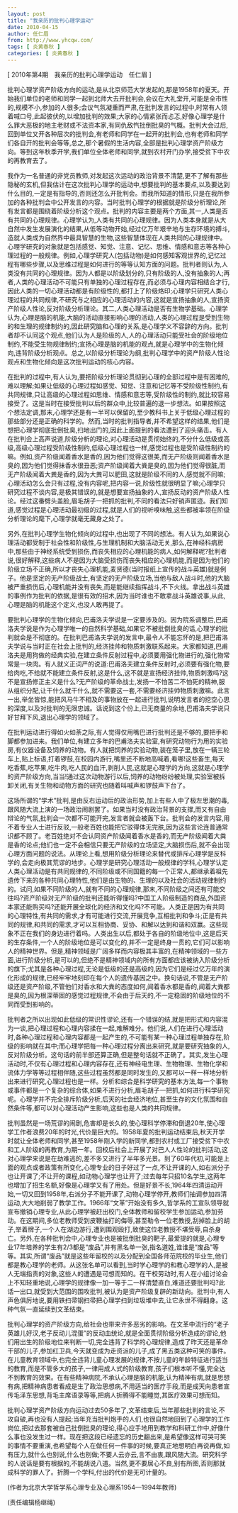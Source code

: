 ```yaml
---
layout: post
title: "我亲历的批判心理学运动"
date: 2010-04-15
author: 任仁眉
from: http://www.yhcqw.com/
tags: [ 炎黄春秋 ]
categories: [ 炎黄春秋 ]
---
```



[ 2010年第4期　我亲历的批判心理学运动　任仁眉 ]


批判心理学资产阶级方向的运动,是从北京师范大学发起的,那是1958年的夏天。开始我们单位的老师和同学一起到北师大去开批判会,会议在大礼堂开,可能是全市性的,规模不小,参加的人很多;会议气氛凝重而严肃,在批判发言的过程中,时常有人领着喊口号,此起彼伏的,以增加批判的效果;大家的心情紧张而忐忑,好像心理学是什么罪大恶极的地主老财或不法资本家,有同仇敌忾批倒批臭的气概。批判大会过后,回到单位又开各种层次的批判会,有老师和同学在一起开的批判会,也有老师和同学们各自开的批判会等等,总之,那个暑假的生活内容,全部是批判心理学资产阶级方向。等到这年秋季开学,我们单位全体老师和同学,就到农村开门办学,接受贫下中农的再教育去了。


我作为一名普通的非党员教师,对发起这次运动的政治背景不清楚,更不了解有那些隐秘的玄机,但我估计在这次批判心理学的运动中,想要批判的基本要点,以及要达到什么目的,一定是有指导的,否则还怎么开批判会。而我所知道的情形,只是在我所参加的各种批判会中公开发言的内容。当时批判心理学的根据就是阶级分析理论,所有发言都是围绕着阶级分析这个观点。批判的内容主要是两个方面,其一,人类是否有共同的心理规律。心理学认为,人类有共同的心理规律。因为人类本身就是从大自然中发生发展演化的结果,从低等动物开始,经过亿万年艰辛地与生存环境的搏斗,造就人类成为自然界中最具智慧的生物,这些智慧体现在人类共同的心理规律中。心理学研究的对象就是包括感觉、知觉、注意、记忆、思维、情感和意志等各种心理过程的一般规律。例如,心理学研究人(包括动物)是如何感知客观世界的,记忆过程有哪些步骤,以及思维过程是如何进行的等等认知方面的问题。批判者则认为,人类没有共同的心理规律。因为人都是以阶级划分的,只有阶级的人,没有抽象的人;再者,人类的心理活动不可能只有单独的心理过程存在,而必须与心理内容相结合才行,因此人类的一切心理活动都是有阶级性的,都打上了阶级烙印;心理学只研究人类心理过程的共同规律,不研究与之相应的心理活动的内容,这就是宣扬抽象的人,宣扬资产阶级人性论,反对阶级分析理论。其二,人类心理活动是否有生物学基础。心理学认为,心理是脑的机能,大脑的活动直接影响心理的活动,人类的心理过程是受到生物的和生理的规律制约的,因此研究脑和心理的关系,是心理学义不容辞的方向。批判者却不认同这个观点,他们认为人是阶级的人,人的心理活动只能受社会的阶级地位制约,不能受生物规律制约;宣扬心理是脑的机能的观点,就是心理学中的生物化倾向,违背阶级分析观点。总之,以阶级分析理论为纲,批判心理学中的资产阶级人性论观点和生物化倾向是这次批判运动的核心内容。


在批判的过程中,有人认为,要把阶级分析理论贯彻到心理的全部过程中是有困难的,难以理解;如果让低级的心理过程如感觉、知觉、注意和记忆等不受阶级性制约,有共同规律,只让高级的心理过程如思维、情感和意志等,受阶级性的制约,就比较容易接受了。这是当时在接受批判以后的群众中,比较普遍的退一步想法。如果按照这个想法定调,那末,心理学还是有一半可以保留的,至少教科书上关于低级心理过程的那些部分还是正确的科学的。然而,当时的批判指导者,并不希望这样的结果,他们是想把心理学彻底批倒批臭,扫地出门的,因此上面提到的看法遭到了迎头痛击。有人在批判会上高声说道,阶级分析的理论,对心理活动是贯彻始终的,不分什么低级或高级,高级心理过程受阶级性制约,低级心理过程也一样,感觉过程也是受阶级性制约的嘛。例如,资产阶级闻着香水是香的,因为他们觉得这很美,而无产阶级则闻着香水是臭的,因为他们觉得抹香水很丑恶;资产阶级闻着大粪是臭的,因为他们觉得很脏,而无产阶级闻着大粪是香的,因为大粪可以肥田,这就是阶级不同的人,感觉就不同嘛;心理活动怎么会只有过程,没有内容呢,把内容一说,阶级性就很明显了嘛;心理学只研究过程不谈内容,是极其错误的,就是想要宣扬抽象的人,宣扬反动的资产阶级人性论。经过这番劈头盖脸,眉毛胡子一把抓的批判,不同的看法只好销声匿迹。我们知道,感觉过程是心理活动最初级的过程,就是人们的视听嗅味触,这些都被率领在阶级分析理论的麾下,心理学就毫无藏身之处了。


另外,在批判心理学生物化倾向的过程中,也出现了不同的想法。有人认为,如果说心理活动都受制于社会性和阶级性,与生理机制和大脑活动无关,那么,在神经科病房中,那些由于神经系统受到损伤,而丧失相应的心理机能的病人,如何解释呢?批判者说,很好解释,这些病人不是因为大脑受损伤而丧失相应的心理机能,而是因为他们的阶级立场不正确,所以才丧失心理机能,麦贤德(当时报纸上宣传的战斗英雄)就是例子。他是坚定的无产阶级战士,有坚定的无产阶级立场,当他与敌人战斗时,他的大脑被严重损伤后,心理机能并没有丧失,而是能继续指挥战斗,不下火线。拿出战斗英雄的事例作为批判的依据,是很有效的招术,因为当时谁也不敢拿战斗英雄说事,从此,心理是脑的机能这个定义,也没人敢再提了。


要批判心理学的生物化倾向,巴甫洛夫学说是一定要涉及的。因为院系调整后,巴甫洛夫学说是作为心理学唯一的自然科学基础,如果它不被批倒批臭的话,心理学的批判就会是不彻底的。在批判巴甫洛夫学说的发言中,最令人不能忘怀的是,把巴甫洛夫学说与当时正在社会上批判的,经济挂帅和物质刺激联系起来。大家都知道,巴甫洛夫是用狗做的经典实验,在建立条件反射过程中,必须要用强化物进行的,强化物常常是一块肉。有人就义正词严的说道:巴甫洛夫建立条件反射时,必须要有强化物,要给肉吃,不给就不能建立条件反射,这是什么,这不就是宣扬经济挂帅,物质刺激吗?这不是宣扬修正主义是什么?无产阶级的革命战士,发扬一不怕苦二不怕死的精神,服从组织分配,让干什么就干什么,就不需要这一套,不需要经济挂帅物质刺激嘛。此言一出,举坐皆惊,能把风马牛不相及的事物放在一起进行批判,说明发言者的挖空心思的深度,以及对批判的无限忠诚。话说到这个份上,已无商量的余地,巴甫洛夫学说只好甘拜下风,退出心理学的领域了。


在批判运动进行得如火如荼之际,有人觉得仅用嘴巴进行批判还是不够的,要把手和脚都参加进来。我们单位,有建立多年的巴甫洛夫实验室,有研究动物行为用的实验房,有仪器设备及饲养的动物。有人就把饲养的实验动物,装在笼子里,放在一辆三轮车上,贴上标语,打着锣鼓,在校园内游行,嘴里还不断地高喊着,看哪!这些畜生,每天吃香蕉,吃苹果,吃牛肉,吃人民的血汗,剥削人民,这就是心理学的方向,这就是心理学的资产阶级方向,当当!通过这次动物游行以后,饲养的动物纷纷被处理,实验室被拆卸关闭,有关生物和动物方面的研究也随着叫喊声和锣鼓声下台了。


这场所谓的“学术”批判,是由反右运动后的政治形势,加上有些人中了极左思潮的毒,跟风随大流上演的一场政治闹剧罢了。如果当时没有政治背景的支撑,而又有自由辩论的气氛,批判会一次都不可能开完,发言者就会被轰下台。批判会的发言内容,用不着专业人士进行反驳,一般老百姓也能把它驳得体无完肤,因为这些言论连普通常识都不顾了。老百姓绝对不会认同资产阶级闻着香水是香的,而无产阶级闻着大粪是香的论点;他们也一定不会相信只要无产阶级的立场坚定,大脑损伤后,就不会出现心理方面问题的说法。从理论上看,想用阶级分析理论来替代或排斥心理学是反科学的,会走向极其荒谬的地步。心理学是研究心理活动一般规律的学科,心理学认定人类心理活动是有共同规律的,不同阶级或不同国籍的每一个正常人,都继承着祖先遗传下来的各种共同心理特性,他们是由生物的、生理的以及社会的活动规律制约的。试问,如果不同阶级的人,就有不同的心理规律,那末,不同阶级之间还有可能交往吗?资产阶级对无产阶级的批判还能听得懂吗?中国工人阶级制造的商品,外国资本家还能购买吗?还能开展全球化的经济和文化吗?不可能。人类正是因为有共同的心理特性,有共同的需求,才有可能进行交流,开展竞争,互相批判和争斗;正是有共同的规律,和共同的需求,才可以互相协商、妥协、和解以达到和谐和双赢。这些现象不正在我们的身边进行着吗。人类出生以后,都处于各自的阶级地位中,这是后天的生存条件,一个人的阶级地位是可以变化的,并不一定是终身一贯的,它们可以影响人的精神世界。但是,精神领域是广阔多样而内容极其丰富的,在精神领域的一些方面,进行阶级分析,是可以的,但绝不是精神领域内的所有方面都应该被纳入阶级分析的旗下;尤其是各种心理过程,无论是低级的还是高级的,因为它们是经过亿万年的演化形成的规律,已经牢牢地刻印在每个人的遗传基因之中。换句话说,不管是无产阶级还是资产阶级,不管他们对香水和大粪的态度如何,闻着香水都是香的,闻着大粪都是臭的,因为根深蒂固的感觉过程规律,不会由于后天的,不一定稳固的阶级地位的不同而受到影响的。


批判者之所以出现如此低级的常识性谬论,还有一个错误的结,就是把形式和内容混为一谈,把心理过程和心理内容揉在一起,难解难分。他们说,人们在进行心理活动时,各种心理过程和心理内容都是一起产生的,不可能有某一种心理过程单独存在,阶级的影响就在其中;而心理学把每一种心理过程分离出来研究,就是要研究抽象的人,反对阶级分析。这句话的前半部还算正确,但是整句话就不正确了。其实,发生心理活动时,不仅有心理过程和心理内容存在,还有神经电生理、生物物理、生物化学和流体力学等等过程相伴随,这些过程虽然都是同时发生的,又都可以一样一样地分析出来进行研究,心理过程也是一样。分析和综合是科学研究的基本方法,每一个事物或事件都是一个复杂的综合体,如果不进行分析,眉毛胡子一把抓,如何进行科学研究呢。心理学并不完全排斥阶级分析,后天的社会经济地位,甚至生存的文化氛围和自然条件等,都可以对心理活动产生影响,这些也是人类的共同规律。


批判虽然是一场荒谬的闹剧,危害却是长久的,使心理科学停滞和倒退20年,使心理学工作者浪费20年的时光,代价是巨大的。1958年夏的批判运动结束后,秋天开学时就让全体老师和同学,甚至1958年刚入学的新同学,都到农村或工厂接受贫下中农和工人阶级的再教育,为期一年。回校后社会上开展了对巴人人性论的批判活动,这对心理学来说是在劫难逃的,差不多又进行了半年多光景。到了60年代初,可能是上面的观点或者政策有所变化,心理专业的日子好过了一点,不让开课的人,如右派分子也让开课了;不让开的课程,如动物心理学也让开了;过去每年只招10名学生,这两年也增加了招生名额,好像是心理学又有了用处。但是好景不长,1964年四清运动开始,一切又回到1958年,右派分子不能开课了,动物心理学停开,教师们抽调参加四清运动,大大地削弱了教学工作。1966年“文革”开始没有多久,哲学系的工宣队领导就宣布撤销心理专业,从此心理学被赶出校门,全体教师和留校学生参加运动,参加劳动。在这期间,多位老教师受到皮鞭抽打的侮辱,甚至勒令一位老教授,刮掉脸上的胡子,举着牌子,一个人在湖边游行,遭到围观殴打,致使这位老教授不堪受辱,自杀身亡。另外,在各种批判会中,心理专业也是被批倒批臭的靶子,最爱提的就是,心理专业17年培养的学生有2/3都是“废品”,并有黑名单一张,指名道姓,谁谁是“废品”等等。其实,所谓“废品”就是这些年留校的以及分配到全国各师范院校的毕业生,他们都是教心理学的老师。从这张名单可以看到,当时学心理学的和教心理学的人,是被人无端指责的对象,这些人的遭遇是可想而知的。在干校劳动时,有人在小组讨论会上不知轻重地说,心理学的规律像一加一等于二一样清楚直白,难道还要批判吗?此话一出口,就受到大范围的围攻批判,被认为是资产阶级复辟的新动向。批判中,有人声色俱厉地说,要用铁扫帚钢扫帚把心理学扫到垃圾堆中去,让它永世不得翻身。这种气氛一直延续到文革结束。


批判心理学的资产阶级方向,给社会也带来许多恶劣的影响。在文革中流行的“老子英雄儿好汉,老子反动儿混蛋”的反动血统论,就是全面贯彻阶级分析造成的谬论,他们用出生的阶级地位来判断一切,完全违背了科学的心理规律,造成了昨天还是革命干部的儿子,参加红卫兵,今天就变成为走资派的儿子,成了黑五类这种可笑的事件。在儿童教育领域中,也完全违背儿童心理发展的规律,不按儿童的年龄特征进行适当的教育,而是不管多大的孩子,一律用成人式的阶级教育,孩子们根本听不懂,完全达不到教育的效果。在有些精神病院,不承认心理是脑的机能,认为精神有病,就是思想有病,把精神病患者看成是生了政治思想病,不用适当的医疗手段,而是成天向患者宣传毛泽东思想,背毛主席语录等等,把病人折腾得不能睡觉,其医疗效果可想而知。


批判心理学资产阶级方向运动过去50多年了,文革结束后,当年那些批判的言论,不攻自破,再也没有人提起;当年充当批判炮手的人们,也很自然地回到了心理学的工作岗位,把过去那套被自己批倒批臭的理论,得心应手地用到教学和科研工作中,好像什么事也没发生过一样。现在把这段已经遗忘的历史翻出来,是希望像这样可哭可笑的事情不要重演,也希望每个人在做任何一件事的时候,要真正地想明白再说再做,如有压力,就什么也别说,什么也别做;不要人云亦云,言不由衷,跟风随大流。研究科学的人说话是要有根据的,不能胡说八道。当然,更不要居心不良,别有所图,否则那就成科学的罪人了。折腾一个学科,付出的代价是无可计量的。

(作者为北京大学哲学系心理专业及心理系1954—1994年教师)

(责任编辑杨继绳)


